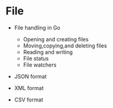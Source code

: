 # File

- File handling in Go
    - Opening and creating files
    - Moving,copying,and deleting files
    - Reading and writing
    - File status
    - File watchers

- JSON format

- XML format

- CSV format